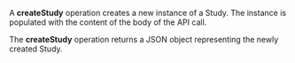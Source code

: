A **createStudy** operation creates a new instance of a Study. The
instance is populated with the content of the body of the API call.

The **createStudy** operation returns a JSON object representing the newly
created Study.
